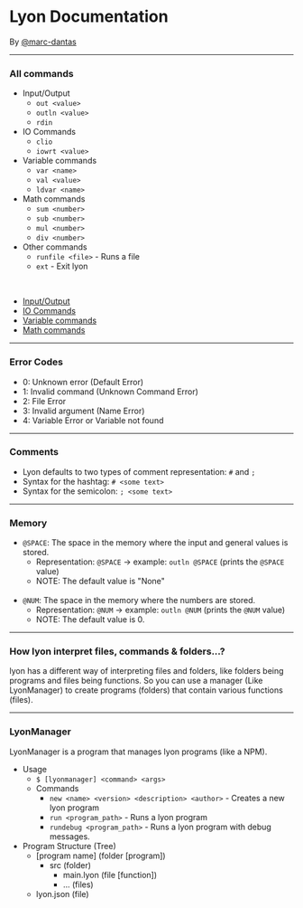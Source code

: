 # Lyon Documentation
By [@marc-dantas](https://gitub.com/marc-dantas)

<hr>

### All commands
- Input/Output
    + `out <value>`
    + `outln <value>`
    + `rdin`
- IO Commands
    + `clio`
    + `iowrt <value>`
- Variable commands
    + `var <name>`
    + `val <value>`
    + `ldvar <name>`
- Math commands
    + `sum <number>`
    + `sub <number>`
    + `mul <number>`
    + `div <number>`
- Other commands
    + `runfile <file>` - Runs a file
    + `ext` - Exit lyon

<br>

- [Input/Output](./input-output.md)
- [IO Commands](./io-commands.md)
- [Variable commands](./variable-commands.md)
- [Math commands](./math-commands.md)

<hr>

### Error Codes
- 0: Unknown error (Default Error)
- 1: Invalid command (Unknown Command Error)
- 2: File Error
- 3: Invalid argument (Name Error)
- 4: Variable Error or Variable not found

<hr>

### Comments
- Lyon defaults to two types of comment representation: `#` and `;`
- Syntax for the hashtag: `# <some text>`
- Syntax for the semicolon: `; <some text>`

<hr>

### Memory
- `@SPACE`: The space in the memory where the input and general values is stored.
    + Representation: `@SPACE` -> example: `outln @SPACE` (prints the `@SPACE` value)
    + NOTE: The default value is "None"
<br><br>
- `@NUM`: The space in the memory where the numbers are stored.
    + Representation: `@NUM` -> example: `outln @NUM` (prints the `@NUM` value)
    + NOTE: The default value is 0.

<hr>

### How lyon interpret files, commands & folders...?
lyon has a different way of interpreting files and folders, like folders being programs and files being functions. So you can use a manager (Like LyonManager) to create programs (folders) that contain various functions (files).

<hr>

### LyonManager
LyonManager is a program that manages lyon programs (like a NPM).
- Usage
    + `$ [lyonmanager] <command> <args>`
    + Commands
        + `new <name> <version> <description> <author>` - Creates a new lyon program
        + `run <program_path>` - Runs a lyon program
        + `rundebug <program_path>` - Runs a lyon program with debug messages.
- Program Structure (Tree)
    + [program name] (folder [program])
      + src (folder)
        + main.lyon (file [function])
        + ... (files)
    + lyon.json (file)